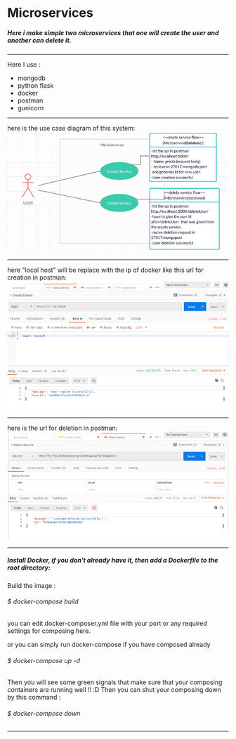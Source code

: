 # Microservices
##### Here i make simple two microservices that one will create the user and another can delete it.
___

Here I use :
* mongodb
* python flask
* docker
* postman
* gunicorn
___

here is the use case diagram of this system: 
 ![UseCaseDiagram](usecasediagram.png)  
___
  here "local host" will be replace with the ip of docker like this url for creation in postman:
  ![CreateRequest](create_request.png)
  
___
 here is the url for deletion in postman:
 ![DeleteRequest](delete_request.png)
___


##### Install Docker, if you don't already have it, then add a Dockerfile to the root directory:
Build the image :
###### $ docker-compose build

you can edit docker-composer.yml file with your port or any required settings for composing here. 

or you can simply run docker-compose if you have composed already
###### $ docker-compose up -d 

Then you will see some green signals that make sure that your composing containers are running well !! :D 
Then you can shut your composing down by this command :
###### $ docker-compose down

___
